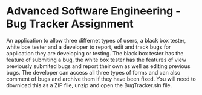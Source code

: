 # Advanced Software Engineering - Bug Tracker Assignment
An application to allow three differnet types of users, a black box tester, white box tester and a developer to report, edit and track bugs for application they are developing or testing. The black box tester has the feature of submiting a bug, the white box tester has the features of view previously submited bugs and report their own as well as editing previous bugs. The developer can access all three types of forms and can also comment of bugs and archive them if they have been fixed.
You will need to download this as a ZIP file, unzip and open the BugTracker.sln file.
